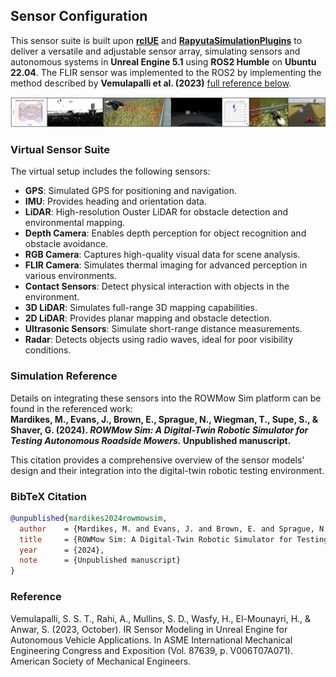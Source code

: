 ## Sensor Configuration

This sensor suite is built upon **[rclUE](https://github.com/rapyuta-robotics/rclUE/tree/UE5_devel_humble)** and **[RapyutaSimulationPlugins](https://github.com/rapyuta-robotics/RapyutaSimulationPlugins/tree/devel)** to deliver a versatile and adjustable sensor array, simulating sensors and autonomous systems in **Unreal Engine 5.1** using **ROS2 Humble** on **Ubuntu 22.04**. The FLIR sensor was implemented to the ROS2 by implementing the method described by **Vemulapalli et al. (2023)** [full reference below](#reference).

![Sensor List Image](Images/Sensor_Samples.png)

### Virtual Sensor Suite
The virtual setup includes the following sensors:  
- **GPS**: Simulated GPS for positioning and navigation.  
- **IMU**: Provides heading and orientation data.  
- **LiDAR**: High-resolution Ouster LiDAR for obstacle detection and environmental mapping.  
- **Depth Camera**: Enables depth perception for object recognition and obstacle avoidance.  
- **RGB Camera**: Captures high-quality visual data for scene analysis.  
- **FLIR Camera**: Simulates thermal imaging for advanced perception in various environments.  
- **Contact Sensors**: Detect physical interaction with objects in the environment.  
- **3D LiDAR**: Simulates full-range 3D mapping capabilities.  
- **2D LiDAR**: Provides planar mapping and obstacle detection.  
- **Ultrasonic Sensors**: Simulate short-range distance measurements.  
- **Radar**: Detects objects using radio waves, ideal for poor visibility conditions.  

### Simulation Reference
Details on integrating these sensors into the ROWMow Sim platform can be found in the referenced work:  
**Mardikes, M., Evans, J., Brown, E., Sprague, N., Wiegman, T., Supe, S., & Shaver, G. (2024). *ROWMow Sim: A Digital-Twin Robotic Simulator for Testing Autonomous Roadside Mowers.* Unpublished manuscript.**

This citation provides a comprehensive overview of the sensor models' design and their integration into the digital-twin robotic testing environment.

### BibTeX Citation
```bibtex
@unpublished{mardikes2024rowmowsim,
  author    = {Mardikes, M. and Evans, J. and Brown, E. and Sprague, N. and Wiegman, T. and Supe, S. and Shaver, G.},
  title     = {ROWMow Sim: A Digital-Twin Robotic Simulator for Testing Autonomous Roadside Mowers},
  year      = {2024},
  note      = {Unpublished manuscript}
}
```
### Reference
Vemulapalli, S. S. T., Rahi, A., Mullins, S. D., Wasfy, H., El-Mounayri, H., & Anwar, S. (2023, October). IR Sensor Modeling in Unreal Engine for Autonomous Vehicle Applications. In ASME International Mechanical Engineering Congress and Exposition (Vol. 87639, p. V006T07A071). American Society of Mechanical Engineers.

